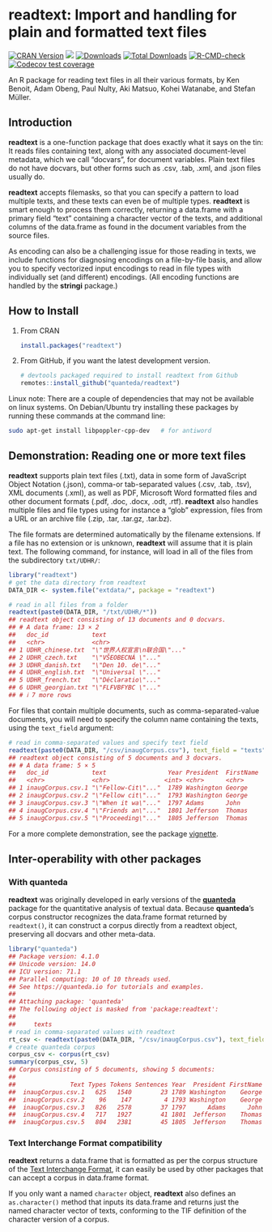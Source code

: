 
# readtext: Import and handling for plain and formatted text files

<!-- badges: start -->

[![CRAN
Version](https://www.r-pkg.org/badges/version/readtext)](https://CRAN.R-project.org/package=readtext)
[![](https://img.shields.io/badge/devel%20version-0.91-royalblue.svg)](https://github.com/quanteda/readtext)
[![Downloads](https://cranlogs.r-pkg.org/badges/readtext)](https://CRAN.R-project.org/package=readtext)
[![Total
Downloads](https://cranlogs.r-pkg.org/badges/grand-total/readtext?color=orange)](https://CRAN.R-project.org/package=readtext)
[![R-CMD-check](https://github.com/quanteda/readtext/actions/workflows/R-CMD-check.yaml/badge.svg)](https://github.com/quanteda/readtext/actions/workflows/R-CMD-check.yaml)
[![Codecov test
coverage](https://codecov.io/gh/quanteda/readtext/branch/master/graph/badge.svg)](https://app.codecov.io/gh/quanteda/readtext?branch=master)
<!-- badges: end -->

An R package for reading text files in all their various formats, by Ken
Benoit, Adam Obeng, Paul Nulty, Aki Matsuo, Kohei Watanabe, and Stefan
Müller.

## Introduction

**readtext** is a one-function package that does exactly what it says on
the tin: It reads files containing text, along with any associated
document-level metadata, which we call “docvars”, for document
variables. Plain text files do not have docvars, but other forms such as
.csv, .tab, .xml, and .json files usually do.

**readtext** accepts filemasks, so that you can specify a pattern to
load multiple texts, and these texts can even be of multiple types.
**readtext** is smart enough to process them correctly, returning a
data.frame with a primary field “text” containing a character vector of
the texts, and additional columns of the data.frame as found in the
document variables from the source files.

As encoding can also be a challenging issue for those reading in texts,
we include functions for diagnosing encodings on a file-by-file basis,
and allow you to specify vectorized input encodings to read in file
types with individually set (and different) encodings. (All encoding
functions are handled by the **stringi** package.)

## How to Install

1.  From CRAN

    ``` r
    install.packages("readtext")
    ```

2.  From GitHub, if you want the latest development version.

    ``` r
    # devtools packaged required to install readtext from Github 
    remotes::install_github("quanteda/readtext") 
    ```

Linux note: There are a couple of dependencies that may not be available
on linux systems. On Debian/Ubuntu try installing these packages by
running these commands at the command line:

``` bash
sudo apt-get install libpoppler-cpp-dev   # for antiword
```

## Demonstration: Reading one or more text files

**readtext** supports plain text files (.txt), data in some form of
JavaScript Object Notation (.json), comma-or tab-separated values (.csv,
.tab, .tsv), XML documents (.xml), as well as PDF, Microsoft Word
formatted files and other document formats (.pdf, .doc, .docx, .odt,
.rtf). **readtext** also handles multiple files and file types using for
instance a “glob” expression, files from a URL or an archive file (.zip,
.tar, .tar.gz, .tar.bz).

The file formats are determined automatically by the filename
extensions. If a file has no extension or is unknown, **readtext** will
assume that it is plain text. The following command, for instance, will
load in all of the files from the subdirectory `txt/UDHR/`:

``` r
library("readtext")
# get the data directory from readtext
DATA_DIR <- system.file("extdata/", package = "readtext")

# read in all files from a folder
readtext(paste0(DATA_DIR, "/txt/UDHR/*"))
## readtext object consisting of 13 documents and 0 docvars.
## # A data frame: 13 × 2
##   doc_id            text                         
##   <chr>             <chr>                        
## 1 UDHR_chinese.txt  "\"世界人权宣言\n联合国\"..."
## 2 UDHR_czech.txt    "\"VŠEOBECNÁ \"..."          
## 3 UDHR_danish.txt   "\"Den 10. de\"..."          
## 4 UDHR_english.txt  "\"Universal \"..."          
## 5 UDHR_french.txt   "\"Déclaratio\"..."          
## 6 UDHR_georgian.txt "\"FLFVBFYBC \"..."          
## # ℹ 7 more rows
```

For files that contain multiple documents, such as comma-separated-value
documents, you will need to specify the column name containing the
texts, using the `text_field` argument:

``` r
# read in comma-separated values and specify text field
readtext(paste0(DATA_DIR, "/csv/inaugCorpus.csv"), text_field = "texts")
## readtext object consisting of 5 documents and 3 docvars.
## # A data frame: 5 × 5
##   doc_id            text                 Year President  FirstName
##   <chr>             <chr>               <int> <chr>      <chr>    
## 1 inaugCorpus.csv.1 "\"Fellow-Cit\"..."  1789 Washington George   
## 2 inaugCorpus.csv.2 "\"Fellow cit\"..."  1793 Washington George   
## 3 inaugCorpus.csv.3 "\"When it wa\"..."  1797 Adams      John     
## 4 inaugCorpus.csv.4 "\"Friends an\"..."  1801 Jefferson  Thomas   
## 5 inaugCorpus.csv.5 "\"Proceeding\"..."  1805 Jefferson  Thomas
```

For a more complete demonstration, see the package
[vignette](https://readtext.quanteda.io/articles/readtext_vignette.html).

## Inter-operability with other packages

### With **quanteda**

**readtext** was originally developed in early versions of the
[**quanteda**](https://github.com/quanteda/quanteda) package for the
quantitative analysis of textual data. Because **quanteda**’s corpus
constructor recognizes the data.frame format returned by `readtext()`,
it can construct a corpus directly from a readtext object, preserving
all docvars and other meta-data.

``` r
library("quanteda")
## Package version: 4.1.0
## Unicode version: 14.0
## ICU version: 71.1
## Parallel computing: 10 of 10 threads used.
## See https://quanteda.io for tutorials and examples.
## 
## Attaching package: 'quanteda'
## The following object is masked from 'package:readtext':
## 
##     texts
# read in comma-separated values with readtext
rt_csv <- readtext(paste0(DATA_DIR, "/csv/inaugCorpus.csv"), text_field = "texts")
# create quanteda corpus
corpus_csv <- corpus(rt_csv)
summary(corpus_csv, 5)
## Corpus consisting of 5 documents, showing 5 documents:
## 
##               Text Types Tokens Sentences Year  President FirstName
##  inaugCorpus.csv.1   625   1540        23 1789 Washington    George
##  inaugCorpus.csv.2    96    147         4 1793 Washington    George
##  inaugCorpus.csv.3   826   2578        37 1797      Adams      John
##  inaugCorpus.csv.4   717   1927        41 1801  Jefferson    Thomas
##  inaugCorpus.csv.5   804   2381        45 1805  Jefferson    Thomas
```

### Text Interchange Format compatibility

**readtext** returns a data.frame that is formatted as per the corpus
structure of the [Text Interchange
Format](https://github.com/ropenscilabs/tif), it can easily be used by
other packages that can accept a corpus in data.frame format.

If you only want a named `character` object, **readtext** also defines
an `as.character()` method that inputs its data.frame and returns just
the named character vector of texts, conforming to the TIF definition of
the character version of a corpus.
